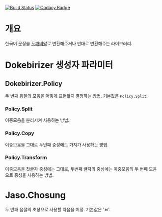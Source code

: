 [![Build Status](https://travis-ci.org/crizin/dokebirizer.svg?branch=master)](https://travis-ci.org/crizin/dokebirizer)
[![Codacy Badge](https://api.codacy.com/project/badge/Grade/110c1e99ef854713bbef5dc4209be198)](https://www.codacy.com/app/crizin/dokebirizer?utm_source=github.com&amp;utm_medium=referral&amp;utm_content=crizin/dokebirizer&amp;utm_campaign=Badge_Grade)

# 개요

한국어 문장을 [도깨비말](https://namu.wiki/w/%EB%8F%84%EA%B9%A8%EB%B9%84%EB%A7%90)로 변환해주거나 반대로 변환해주는 라이브러리.

# Dokebirizer 생성자 파라미터

## Dokebirizer.Policy

두 번째 음절의 모음을 어떻게 표현할지 결정하는 방법. 기본값은 `Policy.Split`.

### Policy.Split
이중모음을 분리시켜 사용하는 방법.

### Policy.Copy
이중모음을 그대로 두번째 중성에도 가져가 사용하는 방법.

### Policy.Transform
이중모음을 첫글자 중성에는 그대로, 두번째 글자의 중성에는 이중모음의 두 번째 모음으로 중성을 사용하는 방법.

# Jaso.Chosung

두 번째 음절의 초성으로 사용할 자음을 지정. 기본값은 'ㅂ'.